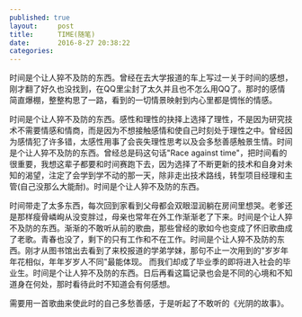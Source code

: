 ```yaml
---
published: true
layout:     post
title:      TIME(随笔)
date:       2016-8-27 20:38:22
categories:
---
```


时间是个让人猝不及防的东西。曾经在去大学报道的车上写过一关于时间的感想，刚才翻了好久也没找到，在QQ里尘封了太久并且也不怎么用QQ了。那时的感情简直爆棚，整整构思了一路，看到的一切情景映射到内心里都是惆怅的情感。

时间是个让人猝不及防的东西。感性和理性的抉择上选择了理性，不是因为研究技术不需要情感和情商，而是因为不想接触感情和使自己时刻处于理性之中。曾经因为感情犯了许多错，太感性用事了会丧失理性思考以及会多愁善感触景生情。时间是个让人猝不及防的东西。曾经总是码这句话"Race against time"，把时间看的很重要，我想这辈子都要和时间赛跑下去，因为选择了不断更新的技术和自身对未知的渴望，注定了会学到学不动的那一天，除非走出技术路线，转型项目经理和主管(自己没那么大能耐)。时间是个让人猝不及防的东西。

时间带走了太多东西，每次回到家看到父母都会双眼湿润躺在房间里想哭。老爹还是那样瘦骨嶙峋从没变胖过，母亲也常年在外工作渐渐老了下来。时间是个让人猝不及防的东西。渐渐的不敢听从前的歌曲，那些曾经的歌如今也变成了怀旧歌曲成了老歌。青春也没了，剩下的只有工作和不在工作。时间是个让人猝不及防的东西。刚才从图书馆出去看到了来校报道的学弟学妹，那句不止一次用到的"岁岁年年花相似，年年岁岁人不同"最能体现。
而我们却成了毕业季的即将进入社会的毕业生。时间是个让人猝不及防的东西。日后再看这篇记录也会是不同的心境和不知道身在何处，那时看待此时不知道会有何感想。

需要用一首歌曲来使此时的自己多愁善感，于是听起了不敢听的《光阴的故事》。
